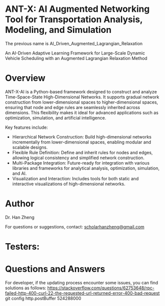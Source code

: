 # ANT-X: AI Augmented Networking Tool for Transportation Analysis, Modeling, and Simulation 
The previous name is AI_Driven_Augmented_Lagrangian_Relaxation

An AI-Driven Adaptive Learning Framework for Large-Scale Dynamic Vehicle Scheduling with an Augmented Lagrangian Relaxation Method

# Overview

ANT-X-AI is a Python-based framework designed to construct and analyze Time-Space-State High-Dimensional Networks. It supports gradual network construction from lower-dimensional spaces to higher-dimensional spaces, ensuring that node and edge rules are seamlessly inherited across dimensions. This flexibility makes it ideal for advanced applications such as optimization, simulation, and artificial intelligence.

Key features include:
* Hierarchical Network Construction: Build high-dimensional networks incrementally from lower-dimensional spaces, enabling modular and scalable designs.
* Flexible Rule Definition: Define and inherit rules for nodes and edges, allowing logical consistency and simplified network construction.
* Multi-Package Integration: Future-ready for integration with various libraries and frameworks for analytical analysis, optimization, simulation, and AI.
* Visualization and Interaction: Includes tools for both static and interactive visualizations of high-dimensional networks.
# Author

Dr. Han Zheng

For questions or suggestions, contact: scholarhanzheng@gmail.com

# Testers:

# Questions and Answers
For developer, if the updating process encounter some issues, you can find solutions as follows:
https://stackoverflow.com/questions/62753648/rpc-failed-http-400-curl-22-the-requested-url-returned-error-400-bad-request
git config http.postBuffer 524288000